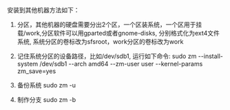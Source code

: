 安装到其他机器方法如下：

1. 分区，其他机器的硬盘需要分出2个区，一个区装系统，一个区用于挂载/work,分区软件可以用gparted或者gnome-disks, 分别格式化为ext4文件系统, 系统分区的卷标改为sfsroot，work分区的卷标改为work

2. 记住系统分区的设备路径，比如/dev/sdb1, 运行如下命令:
    sudo zm --install-system /dev/sdb1 --arch amd64 --zm-user user --kernel-params zm_save=yes

3. 备份系统
    sudo zm -u 

4. 制作分支
    sudo zm -b 
 

